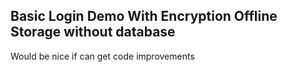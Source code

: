 ## Basic Login Demo With Encryption Offline Storage without database

Would be nice if can get code improvements 